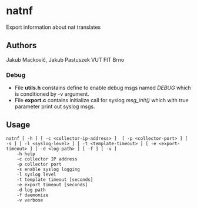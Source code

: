 # natnf
Export information about nat translates
## Authors
Jakub Mackovič, Jakub Pastuszek
VUT FIT Brno

### Debug
- File **utils.h** constains define to enable debug msgs named *DEBUG* which is conditioned by -v argument.
- File **export.c** contains initialize call for syslog *msg_init()* which with true parameter print out syslog msgs.

## Usage
```
natnf [ -h ] [ -c <collector-ip-address> ]  [ -p <collector-port> ] [ -s ] [ -l <syslog-level> ] [ -t <template-timeout> ] [ -e <export-timeout> ] [ -d <log-path> ] [ -f ] [ -v ]
	-h help
	-c collector IP address
	-p collector port
	-s enable syslog logging
	-l syslog level
	-t template timeout [seconds]
	-e export timeout [seconds]
	-d log path
	-f daemonize
	-v verbose
```

